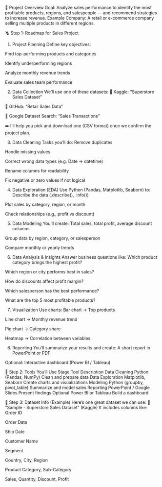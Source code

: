 🧭 Project Overview
Goal:
Analyze sales performance to identify the most profitable products, regions, and salespeople — and recommend strategies to increase revenue.
Example Company:
A retail or e-commerce company selling multiple products in different regions.

🪜 Step 1: Roadmap for Sales Project

1. Project Planning
   Define key objectives:

Find top-performing products and categories

Identify underperforming regions

Analyze monthly revenue trends

Evaluate sales team performance

2. Data Collection
   We’ll use one of these datasets:
   📂 Kaggle: “Superstore Sales Dataset”

📂 GitHub: “Retail Sales Data”

📂 Google Dataset Search: “Sales Transactions”

➡️ I’ll help you pick and download one (CSV format) once we confirm the project plan.

3. Data Cleaning
   Tasks you’ll do:
   Remove duplicates

Handle missing values

Correct wrong data types (e.g. Date → datetime)

Rename columns for readability

Fix negative or zero values if not logical

4. Data Exploration (EDA)
   Use Python (Pandas, Matplotlib, Seaborn) to:
   Describe the data (.describe(), .info())

Plot sales by category, region, or month

Check relationships (e.g., profit vs discount)

5. Data Modeling
   You’ll create:
   Total sales, total profit, average discount columns

Group data by region, category, or salesperson

Compare monthly or yearly trends

6. Data Analysis & Insights
   Answer business questions like:
   Which product category brings the highest profit?

Which region or city performs best in sales?

How do discounts affect profit margin?

Which salesperson has the best performance?

What are the top 5 most profitable products?

7. Visualization
   Use charts:
   Bar chart → Top products

Line chart → Monthly revenue trend

Pie chart → Category share

Heatmap → Correlation between variables

8. Reporting
   You’ll summarize your results and create:
   A short report in PowerPoint or PDF

Optional: Interactive dashboard (Power BI / Tableau)

🧰 Step 2: Tools You’ll Use
Stage
Tool
Description
Data Cleaning
Python (Pandas, NumPy)
Clean and prepare data
Data Exploration
Matplotlib, Seaborn
Create charts and visualizations
Modeling
Python (groupby, pivot_table)
Summarize and model sales
Reporting
PowerPoint / Google Slides
Present findings
Optional
Power BI or Tableau
Build a dashboard

🧩 Step 3: Dataset Info (Example)
Here’s one great dataset we can use:
📘 "Sample - Superstore Sales Dataset" (Kaggle)
It includes columns like:
Order ID

Order Date

Ship Date

Customer Name

Segment

Country, City, Region

Product Category, Sub-Category

Sales, Quantity, Discount, Profit
